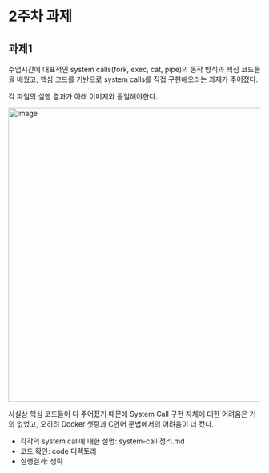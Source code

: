 # 2주차 과제

## 과제1

수업시간에 대표적인 system calls(fork, exec, cat, pipe)의 동작 방식과 핵심 코드들을 배웠고, 핵심 코드를 기반으로 system calls를 직접 구현해오라는 과제가 주어졌다.

각 파일의 실행 결과가 아래 이미지와 동일해야한다.

<img width="586" alt="image" src="https://user-images.githubusercontent.com/70627979/160993007-a0f73ea0-c34f-4e6d-a2c1-ac7b68f51a74.png">



사실상 핵심 코드들이 다 주어졌기 때문에 System Call 구현 자체에 대한 어려움은 거의 없었고, 오히려 Docker 셋팅과 C언어 문법에서의 어려움이 더 컸다.



- 각각의 system call에 대한 설명: system-call 정리.md
- 코드 확인: code 디렉토리
- 실행결과: 생략

